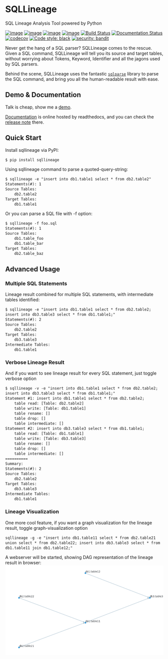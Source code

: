 # SQLLineage
SQL Lineage Analysis Tool powered by Python

[![image](https://img.shields.io/pypi/v/sqllineage.svg)](https://pypi.org/project/sqllineage/)
[![image](https://img.shields.io/pypi/status/sqllineage.svg)](https://pypi.org/project/sqllineage/)
[![image](https://img.shields.io/pypi/pyversions/sqllineage.svg)](https://pypi.org/project/sqllineage/)
[![image](https://img.shields.io/pypi/l/sqllineage.svg)](https://pypi.org/project/sqllineage/)
[![Build Status](https://github.com/reata/sqllineage/workflows/build/badge.svg)](https://github.com/reata/sqllineage/actions)
[![Documentation Status](https://readthedocs.org/projects/sqllineage/badge/?version=latest)](https://sqllineage.readthedocs.io/en/latest/?badge=latest)
[![codecov](https://codecov.io/gh/reata/sqllineage/branch/master/graph/badge.svg)](https://codecov.io/gh/reata/sqllineage)
[![Code style: black](https://img.shields.io/badge/code%20style-black-000000.svg)](https://github.com/psf/black)
[![security: bandit](https://img.shields.io/badge/security-bandit-yellow.svg)](https://github.com/PyCQA/bandit)

Never get the hang of a SQL parser? SQLLineage comes to the rescue. Given a SQL command, SQLLineage will tell you its
source and target tables, without worrying about Tokens, Keyword, Identifier and all the jagons used by SQL parsers.

Behind the scene, SQLLineage uses the fantastic [`sqlparse`](https://github.com/andialbrecht/sqlparse) library to parse 
the SQL command, and bring you all the human-readable result with ease.

## Demo & Documentation
Talk is cheap, show me a [demo](https://sqllineage.herokuapp.com/).

[Documentation](https://sqllineage.readthedocs.io) is online hosted by readthedocs, and you can check the 
[release note](https://sqllineage.readthedocs.io/en/latest/release_note/changelog.html) there.


## Quick Start
Install sqllineage via PyPI:
```bash
$ pip install sqllineage
```

Using sqllineage command to parse a quoted-query-string:
```
$ sqllineage -e "insert into db1.table1 select * from db2.table2"
Statements(#): 1
Source Tables:
    db2.table2
Target Tables:
    db1.table1
```

Or you can parse a SQL file with -f option:
```
$ sqllineage -f foo.sql
Statements(#): 1
Source Tables:
    db1.table_foo
    db1.table_bar
Target Tables:
    db2.table_baz
```

## Advanced Usage

### Multiple SQL Statements
Lineage result combined for multiple SQL statements, with intermediate tables identified:
```
$ sqllineage -e "insert into db1.table1 select * from db2.table2; insert into db3.table3 select * from db1.table1;"
Statements(#): 2
Source Tables:
    db2.table2
Target Tables:
    db3.table3
Intermediate Tables:
    db1.table1
```

### Verbose Lineage Result
And if you want to see lineage result for every SQL statement, just toggle verbose option
```
$ sqllineage -v -e "insert into db1.table1 select * from db2.table2; insert into db3.table3 select * from db1.table1;"
Statement #1: insert into db1.table1 select * from db2.table2;
    table read: [Table: db2.table2]
    table write: [Table: db1.table1]
    table rename: []
    table drop: []
    table intermediate: []
Statement #2: insert into db3.table3 select * from db1.table1;
    table read: [Table: db1.table1]
    table write: [Table: db3.table3]
    table rename: []
    table drop: []
    table intermediate: []
==========
Summary:
Statements(#): 2
Source Tables:
    db2.table2
Target Tables:
    db3.table3
Intermediate Tables:
    db1.table1
```

### Lineage Visualization
One more cool feature, if you want a graph visualization for the lineage result, toggle graph-visualization option
```
sqllineage -g -e "insert into db1.table11 select * from db2.table21 union select * from db2.table22; insert into db3.table3 select * from db1.table11 join db1.table12;"
```
A webserver will be started, showing DAG representation of the lineage result in browser:
<img src="https://raw.githubusercontent.com/reata/sqllineage/master/docs/_static/Figure_1.png">
